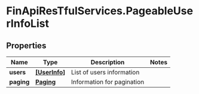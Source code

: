 # FinApiResTfulServices.PageableUserInfoList

## Properties
Name | Type | Description | Notes
------------ | ------------- | ------------- | -------------
**users** | [**[UserInfo]**](UserInfo.md) | List of users information | 
**paging** | [**Paging**](Paging.md) | Information for pagination | 


